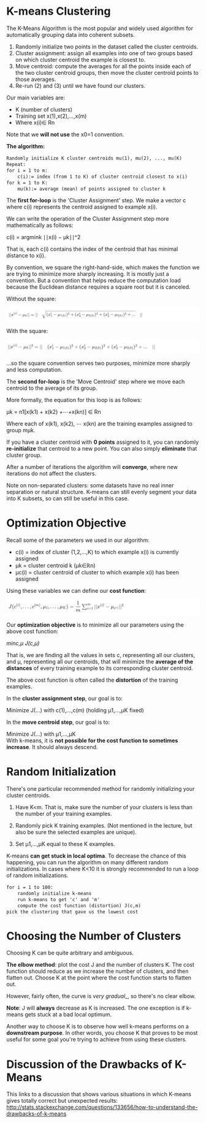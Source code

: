 # K-means Clustering

The K-Means Algorithm is the most popular and widely used algorithm for automatically grouping data into coherent subsets.

1. Randomly initialize two points in the dataset called the cluster centroids.
2. Cluster assignment: assign all examples into one of two groups based on which cluster centroid the example is closest to.
3. Move centroid: compute the averages for all the points inside each of the two cluster centroid groups, then move the cluster centroid points to those averages.
4. Re-run (2) and (3) until we have found our clusters.

Our main variables are:

* K (number of clusters)
* Training set x(1),x(2),…,x(m)
* Where x(i)∈ Rn

Note that we __will not use__ the x0=1 convention.

__The algorithm:__

	Randomly initialize K cluster centroids mu(1), mu(2), ..., mu(K)
	Repeat:
   	for i = 1 to m:
      	c(i):= index (from 1 to K) of cluster centroid closest to x(i)
   	for k = 1 to K:
      	mu(k):= average (mean) of points assigned to cluster k

The __first for-loop__ is the 'Cluster Assignment' step. We make a vector c where c(i) represents the centroid assigned to example x(i).

We can write the operation of the Cluster Assignment step more mathematically as follows:

c(i) = argmink ∣∣x(i) − μk∣∣^2

That is, each c(i) contains the index of the centroid that has minimal distance to x(i).

By convention, we square the right-hand-side, which makes the function we are trying to minimize more sharply increasing. It is mostly just a convention. But a convention that helps reduce the computation load because the Euclidean distance requires a square root but it is canceled.

Without the square:

![alt text](/Week_8/Clustering/Assets/1.png)

With the square:

![alt text](/Week_8/Clustering/Assets/2.png)

...so the square convention serves two purposes, minimize more sharply and less computation.

The __second for-loop__ is the 'Move Centroid' step where we move each centroid to the average of its group.

More formally, the equation for this loop is as follows:

μk = n1[x(k1) + x(k2) +⋯+x(kn)] ∈ Rn

Where each of x(k1), x(k2), ⋯ x(kn) are the training examples assigned to group mμk.

If you have a cluster centroid with __0 points__ assigned to it, you can randomly __re-initialize__ that centroid to a new point. You can also simply __eliminate__ that cluster group.

After a number of iterations the algorithm will __converge__, where new iterations do not affect the clusters.

Note on non-separated clusters: some datasets have no real inner separation or natural structure. K-means can still evenly segment your data into K subsets, so can still be useful in this case.

# Optimization Objective

Recall some of the parameters we used in our algorithm:

* c(i) = index of cluster (1,2,...,K) to which example x(i) is currently assigned
* μk = cluster centroid k (μk∈ℝn)
* μc(i) = cluster centroid of cluster to which example x(i) has been assigned

Using these variables we can define our __cost function__:

![alt text](/Week_8/Clustering/Assets/3.png)

Our __optimization objective__ is to minimize all our parameters using the above cost function:

_minc,μ J(c,μ)_

That is, we are finding all the values in sets c, representing all our clusters, and μ, representing all our centroids, that will minimize the __average of the distances__ of every training example to its corresponding cluster centroid.

The above cost function is often called the __distortion__ of the training examples.

In the __cluster assignment step__, our goal is to:

Minimize J(…) with c(1),…,c(m) (holding μ1,…,μK fixed)

In the __move centroid step__, our goal is to:

Minimize J(…) with μ1,…,μK
​	 
With k-means, it is __not possible for the cost function to sometimes increase__. It should always descend.

# Random Initialization

There's one particular recommended method for randomly initializing your cluster centroids.

1. Have K<m. That is, make sure the number of your clusters is less than the number of your training examples.

2. Randomly pick K training examples. (Not mentioned in the lecture, but also be sure the selected examples are unique).

3. Set μ1,…,μK equal to these K examples.

K-means __can get stuck in local optima__. To decrease the chance of this happening, you can run the algorithm on many different random initializations. In cases where K<10 it is strongly recommended to run a loop of random initializations.

	for i = 1 to 100:
   		randomly initialize k-means
   		run k-means to get 'c' and 'm'
   		compute the cost function (distortion) J(c,m)
	pick the clustering that gave us the lowest cost

# Choosing the Number of Clusters

Choosing K can be quite arbitrary and ambiguous.

__The elbow method__: plot the cost J and the number of clusters K. The cost function should reduce as we increase the number of clusters, and then flatten out. Choose K at the point where the cost function starts to flatten out.

However, fairly often, the curve is _very gradual__, so there's no clear elbow.

__Note__: J will __always__ decrease as K is increased. The one exception is if k-means gets stuck at a bad local optimum.

Another way to choose K is to observe how well k-means performs on a __downstream purpose__. In other words, you choose K that proves to be most useful for some goal you're trying to achieve from using these clusters.

# Discussion of the Drawbacks of K-Means

This links to a discussion that shows various situations in which K-means gives totally correct but unexpected results: http://stats.stackexchange.com/questions/133656/how-to-understand-the-drawbacks-of-k-means